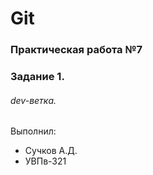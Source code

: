 # Git
### Практическая работа №7
### Задание 1.
###### dev-ветка.
Выполнил:
* Сучков А.Д.
* УВПв-321